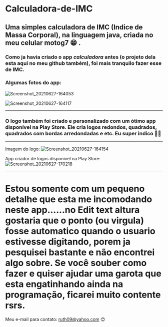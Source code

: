 # Calculadora-de-IMC

## Uma simples calculadora de IMC (Indice de Massa Corporal), na linguagem java, criada no meu celular motog7 😁 . 

### Como ja havia criado o app ***calculadora***  antes (o projeto dela esta aqui no meu github também), foi mais tranquilo fazer esse de IMC.


### Algumas fotos do app:


![Screenshot_20210627-164053](Screenshot_20210627-164053.png)

![Screenshot_20210627-164117](Screenshot_20210627-164117.png)


----

### O logo também foi criado e personalizado com um ótimo app disponível na Play Store. Ele cria logos redondos, quadrados, quadrados com bordas arredondadas e etc. Eu super indico 👍🏻

----

Imagem do logo:
![Screenshot_20210627-164154](Screenshot_20210627-164154.png)

App criador de logos disponivel na Play Store:
![Screenshot_20210627-170218](Screenshot_20210627-170218.png)

----

# Estou somente com um pequeno detalhe que esta me incomodando neste app......no Edit text altura gostaria que o ponto (ou virgula) fosse automatico quando o usuario estivesse digitando, porem ja pesquisei bastante e não encontrei algo sobre. Se você souber como fazer e quiser ajudar uma garota que esta engatinhando ainda na programação, ficarei muito contente rsrs. 
Meu e-mail para contato: ruth09@yahoo.com  😊
